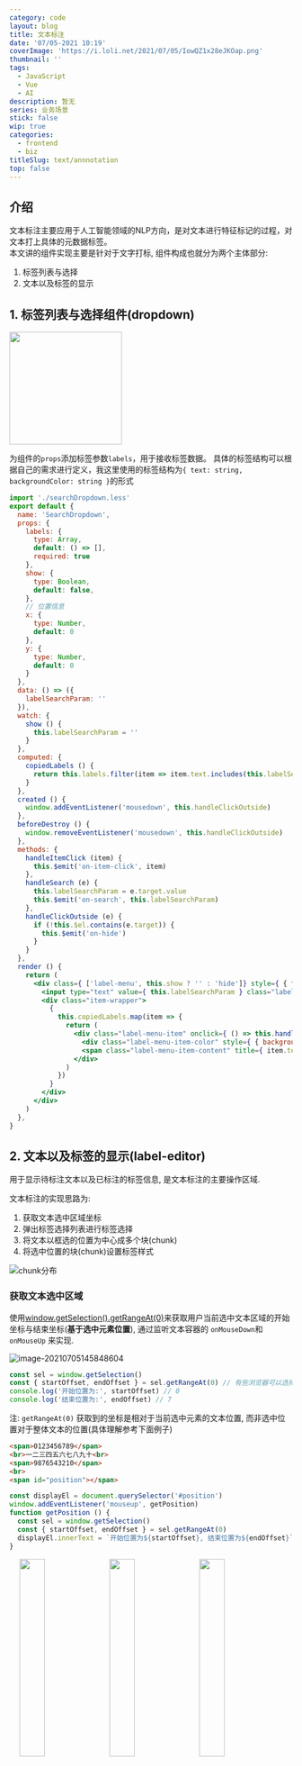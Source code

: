 ```yaml
---
category: code
layout: blog
title: 文本标注
date: '07/05-2021 10:19'
coverImage: 'https://i.loli.net/2021/07/05/IowQZ1x28eJKOap.png'
thumbnail: ''
tags:
  - JavaScript
  - Vue
  - AI
description: 暂无
series: 业务场景
stick: false
wip: true
categories:
  - frontend
  - biz
titleSlug: text/annnotation
top: false
---
```


## 介绍

文本标注主要应用于人工智能领域的NLP方向，是对文本进行特征标记的过程，对文本打上具体的元数据标签。  
本文讲的组件实现主要是针对于文字打标, 组件构成也就分为两个主体部分:
1. 标签列表与选择
2. 文本以及标签的显示

## 1. 标签列表与选择组件(dropdown)

<img src="https://i.loli.net/2021/07/05/7CtjoILOByYlH38.png" style="width: 200px" on-error="this.src = 'https://howe-blog.oss-cn-hangzhou.aliyuncs.com/7CtjoILOByYlH38.png'" />

为组件的`props`添加标签参数`labels`，用于接收标签数据。
具体的标签结构可以根据自己的需求进行定义，我这里使用的标签结构为`{ text: string, backgroundColor: string }`的形式

```jsx
import './searchDropdown.less'
export default {
  name: 'SearchDropdown',
  props: {
    labels: {
      type: Array,
      default: () => [],
      required: true
    },
    show: {
      type: Boolean,
      default: false,
    },
    // 位置信息
    x: {
      type: Number,
      default: 0
    },
    y: {
      type: Number,
      default: 0
    }
  },
  data: () => ({
    labelSearchParam: ''
  }),
  watch: {
    show () {
      this.labelSearchParam = ''
    }
  },
  computed: {
    copiedLabels () {
      return this.labels.filter(item => item.text.includes(this.labelSearchParam))
    }
  },
  created () {
    window.addEventListener('mousedown', this.handleClickOutside)
  },
  beforeDestroy () {
    window.removeEventListener('mousedown', this.handleClickOutside)
  },
  methods: {
    handleItemClick (item) {
      this.$emit('on-item-click', item)
    },
    handleSearch (e) {
      this.labelSearchParam = e.target.value
      this.$emit('on-search', this.labelSearchParam)
    },
    handleClickOutside (e) {
      if (!this.$el.contains(e.target)) {
        this.$emit('on-hide')
      }
    }
  },
  render () {
    return (
      <div class={ ['label-menu', this.show ? '' : 'hide']} style={ { top: `${this.y}px`, left: `${this.x}px` } }>
        <input type="text" value={ this.labelSearchParam } class="label-search" oninput={ this.handleSearch } />
        <div class="item-wrapper">
          {
            this.copiedLabels.map(item => {
              return (
                <div class="label-menu-item" onclick={ () => this.handleItemClick(item) }>
                  <div class="label-menu-item-color" style={ { backgroundColor: item.backgroundColor } }></div>
                  <span class="label-menu-item-content" title={ item.text }>{ item.text }</span>
                </div>
              )
            })
          }
        </div>
      </div>
    )
  },
}

```



## 2. 文本以及标签的显示(label-editor)

用于显示待标注文本以及已标注的标签信息, 是文本标注的主要操作区域.

文本标注的实现思路为:
1. 获取文本选中区域坐标
2. 弹出标签选择列表进行标签选择
3. 将文本以框选的位置为中心成多个块(chunk)
4. 将选中位置的块(chunk)设置标签样式

![chunk分布](https://i.loli.net/2021/07/05/dBYZ8mqTPUON96A.png)


### 获取文本选中区域

使用[window.getSelection().getRangeAt(0)](https://developer.mozilla.org/zh-CN/docs/Web/API/Window/getSelection)来获取用户当前选中文本区域的开始坐标与结束坐标(**基于选中元素位置**), 通过监听文本容器的 `onMouseDown`和 `onMouseUp` 来实现.

![image-20210705145848604](https://i.loli.net/2021/07/05/FoMh8uO1UKpLHnm.png)

```javascript
const sel = window.getSelection()
const { startOffset, endOffset } = sel.getRangeAt(0) // 有些浏览器可以选择多个区域, 但大多数浏览器行为是只能选择一段文字, 所以getRangeAt(0)
console.log('开始位置为:', startOffset) // 0
console.log('结束位置为:', endOffset) // 7
```

注: `getRangeAt(0)` 获取到的坐标是相对于当前选中元素的文本位置, 而非选中位置对于整体文本的位置(具体理解参考下面例子)

```html
<span>0123456789</span>
<br>一二三四五六七八九十<br>
<span>9876543210</span>
<br>
<span id="position"></span>
```

```javascript
const displayEl = document.querySelector('#position')
window.addEventListener('mouseup', getPosition)
function getPosition () {
  const sel = window.getSelection()
  const { startOffset, endOffset } = sel.getRangeAt(0)
  displayEl.innerText = `开始位置为${startOffset}, 结束位置为${endOffset}`
}
```

<img src="https://i.loli.net/2021/07/05/kEh9mFoIDnN8BpL.png" style="display: inline-block; width: 30%; margin-right: 1%; margin-left:3.5%" />
<img src="https://i.loli.net/2021/07/05/SfNG5bheQc4Ea6U.png" style="display: inline-block; width: 30%; margin-right: 1%" />
<img src="https://i.loli.net/2021/07/05/q8XZRcodvGO71e3.png" style="display: inline-block; width: 30%; margin-right: 1%" />

### 文本标注(chunk拆分)

在选择标签后, 我们需要使用上一步的`startOffset` 和 `endOffset`,并分别加上当前chunk的偏移量(偏移量为chunk的`start`, 因为`startOffset`与`endOffset`是针对于元素的文本位置, 所以需要加上chunk的start才能得到选中文字针对于整体文本的位置)对选中文本进行拆分为下面三块
+ [文本开始坐标, `startOffset`)
+ [`startOffset`, `endOffset`] <- 这是当前选中的区域
+ (`endOffset`, 文本结束坐标]
拆分完的每个块对象含有对应的文本片段以及坐标信息 `{ text: string, start: number, end: number }`,
其中被标注块(选中块)还含有对应标签的颜色(color),标签文本(label)以及id等信息

```javascript
const chunkBefore = this.makeChunk(originText.substring(0, this.start), {
    start,
    end: target.startOffset
})
const annotatedChunk = this.makeChunk(originText.substring(this.start, this.end), {
    label: text,
    color: backgroundColor,
    id: target.id,
    start: target.startOffset,
    end: target.endOffset
})
const chunkAfter = this.makeChunk(originText.substring(this.end), {
    start: target.endOffset,
    end
})
this.chunks.splice(chunkIndex, 1, chunkBefore, annotatedChunk, chunkAfter)
```

页面显示使用`v-for`遍历chunks来渲染, 有标注信息的chunk使用高亮组件(`Highlight`)进行渲染

```jsx
this.chunks.map((item, i) => {
    if (item.label) {
      return (
        <Highlight
          text={ item.text }
          label={ item.label }
          color={ item.color }
          data-index={ i }
          on-on-click={ e => this.changeLabel(e, i) }
          on-on-mousedown={ () => { this.currentChunkIndex = i } }
          on-on-mouseup={ e => this.handleMouseUp(e, i) }
          on-on-delete={ () => this.removeLabel(item, i) }
        />
      )
    } else {
      return <span
        onmousedown={ () => { this.currentChunkIndex = i } }
        onmouseup={e => this.handleMouseUp(e, i)}
        data-index={i}
      >
        { item.text }
      </span>
    }
})
```

附上`Highlight.jsx`组件代码
```jsx
import './highlight.less'
export default {
  name: 'Highlight',
  props: {
    text: {
      type: String,
      default: '',
    },
    label: {
      type: String,
      default: '',
    },
    color: String,
  },
  render () {
    return (
      <span
        class={this.label ? 'highlight bottom' : ''}
        style={{ borderColor: this.color || '#000' }}
        onmousedown={ this.handleMouseDown }
        onmouseup={ this.handleMouseUp }
        onclick={ this.handleClick }
      >
        <span class="highlight__content">{ this.text }</span>
        <span class="highlight__label" data-label={ this.label } style={{ backgroundColor: this.color || '#000' }}></span>
        <button class="highlight__button" onclick={ this.handleDelete }>
          <h-icon name="android-close"></h-icon>
        </button>
      </span>
    )
  },
  methods: {
    handleClick (e) {
      this.$emit('on-click', e)
    },
    handleMouseDown (e) {
      this.$emit('on-mousedown', e)
    },
    handleMouseUp (e) {
      this.$emit('on-mouseup', e)
    },
    handleDelete (e) {
      e.preventDefault()
      e.stopPropagation()
      this.$emit('on-delete')
    }
  }
}

```

这样基础的标注功能就完成了. 但是有时候用户选择的文本会跨chunk进行选择, 这时候我们就需要在用户`mouseUp`的时候进行判断.   
这里我选择在`mouseDown`的时候记录用户当前点击chunk的下标, 然后与`mouseUp`的target的下标进行比较, 如果一致则为同一个chunk.   
```javascript
if (!target.dataset.index || +target.dataset.index !== this.currentChunkIndex) return
```

### 取消标注(chunk合并)
在取消标注信息的时候需要对之前拆分好的chunk进行合并操作.  
找到最靠前的chunk的start与最靠后的end作为合并后chunk的start与end, 文本则进行拼接.(传入的chunks是有顺序的, 所以方法内没有再根据start进行排序)
```javascript
mergeChunk (...chunks) {
    return chunks.reduce((init, chunk) => {
      if (chunk.start < init.start) init.start = chunk.start
      if (chunk.end > init.end) init.end = chunk.end
      init.text += chunk.text
      return init
    }, {
      start: Infinity,
      end: 0,
      color: null,
      label: null,
      text: ''
    })
}
```
